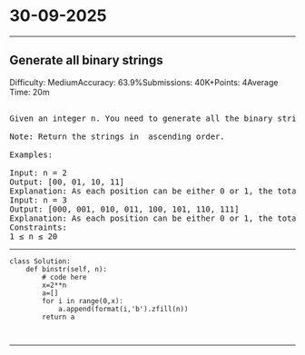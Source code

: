 # 30-09-2025
---
## Generate all binary strings
Difficulty: MediumAccuracy: 63.9%Submissions: 40K+Points: 4Average Time: 20m

<pre>

Given an integer n. You need to generate all the binary strings of n characters representing bits.

Note: Return the strings in  ascending order.

Examples:

Input: n = 2
Output: [00, 01, 10, 11]
Explanation: As each position can be either 0 or 1, the total possible combinations are 4.
Input: n = 3
Output: [000, 001, 010, 011, 100, 101, 110, 111]
Explanation: As each position can be either 0 or 1, the total possible combinations are 8.
Constraints:
1 ≤ n ≤ 20
</pre>

---
```
class Solution:
    def binstr(self, n):
        # code here
        x=2**n
        a=[]
        for i in range(0,x):
            a.append(format(i,'b').zfill(n))
        return a
        
        
```
---
